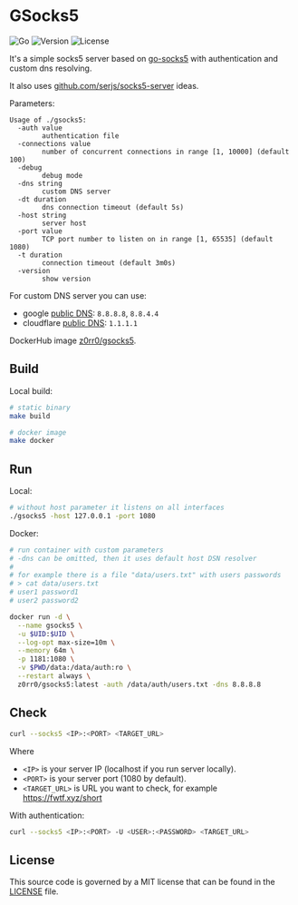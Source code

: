 # GSocks5

![Go](https://github.com/z0rr0/gsocks5/workflows/Go/badge.svg)
![Version](https://img.shields.io/github/tag/z0rr0/gsocks5.svg)
![License](https://img.shields.io/github/license/z0rr0/gsocks5.svg)

It's a simple socks5 server based on [go-socks5](https://github.com/armon/go-socks5)
with authentication and custom dns resolving.

It also uses [github.com/serjs/socks5-server](https://github.com/serjs/socks5-server) ideas.

Parameters:

```
Usage of ./gsocks5:
  -auth value
        authentication file
  -connections value
        number of concurrent connections in range [1, 10000] (default 100)
  -debug
        debug mode
  -dns string
        custom DNS server
  -dt duration
        dns connection timeout (default 5s)
  -host string
        server host
  -port value
        TCP port number to listen on in range [1, 65535] (default 1080)
  -t duration
        connection timeout (default 3m0s)
  -version
        show version
```

For custom DNS server you can use:

- google [public DNS](https://developers.google.com/speed/public-dns/): `8.8.8.8`, `8.8.4.4`
- cloudflare [public DNS](https://www.cloudflare.com/learning/dns/what-is-1.1.1.1/): `1.1.1.1`

DockerHub image [z0rr0/gsocks5](https://hub.docker.com/repository/docker/z0rr0/gsocks5).

## Build

Local build:

```sh
# static binary
make build

# docker image
make docker
```

## Run

Local:

```sh
# without host parameter it listens on all interfaces
./gsocks5 -host 127.0.0.1 -port 1080
```

Docker:

```sh
# run container with custom parameters
# -dns can be omitted, then it uses default host DSN resolver
#
# for example there is a file "data/users.txt" with users passwords
# > cat data/users.txt
# user1 password1
# user2 password2

docker run -d \
  --name gsocks5 \
  -u $UID:$UID \
  --log-opt max-size=10m \
  --memory 64m \
  -p 1181:1080 \
  -v $PWD/data:/data/auth:ro \
  --restart always \
  z0rr0/gsocks5:latest -auth /data/auth/users.txt -dns 8.8.8.8
```

## Check

```sh
curl --socks5 <IP>:<PORT> <TARGET_URL>
```

Where

- `<IP>` is your server IP (localhost if you run server locally).
- `<PORT>` is your server port (1080 by default).
- `<TARGET_URL>` is URL you want to check, for example https://fwtf.xyz/short

With authentication:

```sh
curl --socks5 <IP>:<PORT> -U <USER>:<PASSWORD> <TARGET_URL>
```

## License

This source code is governed by a MIT license that can be found
in the [LICENSE](https://github.com/z0rr0/gsocks5/blob/main/LICENSE) file.
